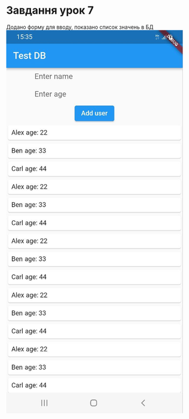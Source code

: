 # Завдання урок 7
Додано форму для вводу, показано список значень в БД
![illustration](https://github.com/viplash4/viplash4.github.io/blob/main/img/test_db.jpg?raw=true)

